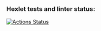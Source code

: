 ### Hexlet tests and linter status:
[![Actions Status](https://github.com/popperony/python-project-52/actions/workflows/hexlet-check.yml/badge.svg)](https://github.com/popperony/python-project-52/actions)